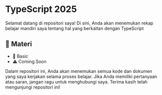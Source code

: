 # TypeScript 2025
Selamat datang di repositori saya! Di sini, Anda akan menemukan rekap belajar mandiri saya tentang hal yang berkaitan dengan TypeScript

## 📖 Materi
- 📖 Basic
- ⚠️ Coming Soon

Dalam repositori ini, Anda akan menemukan semua kode dan dokumen yang saya kerjakan selama proses belajar. Jika Anda memiliki pertanyaan atau saran, jangan ragu untuk menghubungi saya. Terima kasih telah mengunjungi repositori ini!
